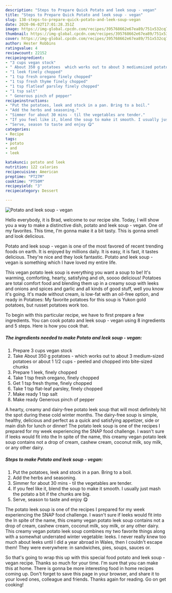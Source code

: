 ```yaml
---
description: "Steps to Prepare Quick Potato and leek soup - vegan"
title: "Steps to Prepare Quick Potato and leek soup - vegan"
slug: 138-steps-to-prepare-quick-potato-and-leek-soup-vegan
date: 2020-06-02T17:01:28.351Z
image: https://img-global.cpcdn.com/recipes/395768662e67ea89/751x532cq70/potato-and-leek-soup-vegan-recipe-main-photo.jpg
thumbnail: https://img-global.cpcdn.com/recipes/395768662e67ea89/751x532cq70/potato-and-leek-soup-vegan-recipe-main-photo.jpg
cover: https://img-global.cpcdn.com/recipes/395768662e67ea89/751x532cq70/potato-and-leek-soup-vegan-recipe-main-photo.jpg
author: Hester Robbins
ratingvalue: 4
reviewcount: 22152
recipeingredient:
- "3 cups vegan stock"
- " About 350 g potatoes  which works out to about 3 mediumsized potatoes or about 1 12 cups  peeled and chopped into bitesized chunks"
- "1 leek finely chopped"
- "1 tsp fresh oregano finely chopped"
- "1 tsp fresh thyme finely chopped"
- "1 tsp flatleaf parsley finely chopped"
- "1 tsp salt"
- " Generous pinch of pepper"
recipeinstructions:
- "Put the potatoes, leek and stock in a pan. Bring to a boil."
- "Add the herbs and seasoning."
- "Simmer for about 30 mins - til the vegetables are tender."
- "If you feel like it, blend the soup to make it smooth. I usually just mash the potato a bit if the chunks are big."
- "Serve, season to taste and enjoy 😋"
categories:
- Recipe
tags:
- potato
- and
- leek

katakunci: potato and leek 
nutrition: 122 calories
recipecuisine: American
preptime: "PT27M"
cooktime: "PT50M"
recipeyield: "3"
recipecategory: Dessert

---
```



![Potato and leek soup - vegan](https://img-global.cpcdn.com/recipes/395768662e67ea89/751x532cq70/potato-and-leek-soup-vegan-recipe-main-photo.jpg)

Hello everybody, it is Brad, welcome to our recipe site. Today, I will show you a way to make a distinctive dish, potato and leek soup - vegan. One of my favorites. This time, I'm gonna make it a bit tasty. This is gonna smell and look delicious.

Potato and leek soup - vegan is one of the most favored of recent trending foods on earth. It is enjoyed by millions daily. It is easy, it is fast, it tastes delicious. They're nice and they look fantastic. Potato and leek soup - vegan is something which I have loved my entire life.

This vegan potato leek soup is everything you want a soup to be! It&#39;s warming, comforting, hearty, satisfying and oh, soooo delicious! Potatoes are total comfort food and blending them up in a creamy soup with leeks and onions and spices and garlic and all kinds of good stuff, well you know it&#39;s going. It&#39;s made without cream, is low-fat with an oil-free option, and ready in Potatoes: My favorite potatoes for this soup is Yukon gold potatoes, but russet potatoes work too.


To begin with this particular recipe, we have to first prepare a few ingredients. You can cook potato and leek soup - vegan using 8 ingredients and 5 steps. Here is how you cook that.

<!--inarticleads1-->

##### The ingredients needed to make Potato and leek soup - vegan:

1. Prepare 3 cups vegan stock
1. Take  About 350 g potatoes - which works out to about 3 medium-sized potatoes or about 1 1/2 cups - peeled and chopped into bite-sized chunks
1. Prepare 1 leek, finely chopped
1. Take 1 tsp fresh oregano, finely chopped
1. Get 1 tsp fresh thyme, finely chopped
1. Take 1 tsp flat-leaf parsley, finely chopped
1. Make ready 1 tsp salt
1. Make ready  Generous pinch of pepper


A hearty, creamy and dairy-free potato leek soup that will most definitely hit the spot during these cold winter months. The dairy-free soup is simple, healthy, delicious and perfect as a quick and satisfying appetizer, side or main dish for lunch or dinner! The potato leek soup is one of the recipes I prepared for my week experiencing the SNAP food challenge. I wasn&#39;t sure if leeks would fit into the In spite of the name, this creamy vegan potato leek soup contains not a drop of cream, cashew cream, coconut milk, soy milk, or any other dairy. 

<!--inarticleads2-->

##### Steps to make Potato and leek soup - vegan:

1. Put the potatoes, leek and stock in a pan. Bring to a boil.
1. Add the herbs and seasoning.
1. Simmer for about 30 mins - til the vegetables are tender.
1. If you feel like it, blend the soup to make it smooth. I usually just mash the potato a bit if the chunks are big.
1. Serve, season to taste and enjoy 😋


The potato leek soup is one of the recipes I prepared for my week experiencing the SNAP food challenge. I wasn&#39;t sure if leeks would fit into the In spite of the name, this creamy vegan potato leek soup contains not a drop of cream, cashew cream, coconut milk, soy milk, or any other dairy. This creamy vegan potato leek soup combines my two favorite things along with a somewhat underrated winter vegetable: leeks. I never really knew too much about leeks until I did a year abroad in Wales, then I couldn&#39;t escape them! They were everywhere: in sandwiches, pies, soups, sauces or. 

So that's going to wrap this up with this special food potato and leek soup - vegan recipe. Thanks so much for your time. I'm sure that you can make this at home. There is gonna be more interesting food in home recipes coming up. Don't forget to save this page in your browser, and share it to your loved ones, colleague and friends. Thanks again for reading. Go on get cooking!
